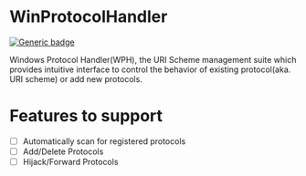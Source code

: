 # WinProtocolHandler
[![Generic badge](https://img.shields.io/badge/Status-incomplete-red.svg)](https://shields.io/)

Windows Protocol Handler(WPH), the URI Scheme management suite which provides intuitive interface to control the behavior of existing protocol(aka. URI scheme) or add new protocols.

# Features to support

- [ ] Automatically scan for registered protocols 
- [ ] Add/Delete Protocols
- [ ] Hijack/Forward Protocols
